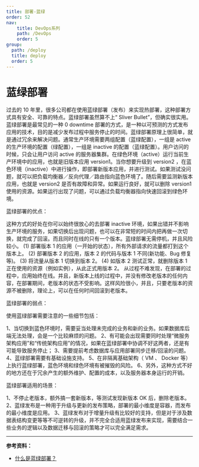 ```yaml
---
title: 部署-蓝绿
order: 52
nav:
    title: DevOps系列
    path: /DevOps
    order: 5
group:
  path: /deploy
  title: deploy
  order: 5
---
```


# 蓝绿部署

过去的 10 年里，很多公司都在使用蓝绿部署（发布）来实现热部署，这种部署方式具有安全、可靠的特点。蓝绿部署虽然算不上“ Sliver Bullet”，但确实很实用。
蓝绿部署是最常见的一种 0 downtime 部署的方式，是一种以可预测的方式发布应用的技术，目的是减少发布过程中服务停止的时间。蓝绿部署原理上很简单，就是通过冗余来解决问题。通常生产环境需要两组配置（蓝绿配置），一组是 active 的生产环境的配置（绿配置），一组是 inactive 的配置（蓝绿配置）。用户访问的时候，只会让用户访问 active 的服务器集群。在绿色环境（active）运行当前生产环境中的应用，也就是旧版本应用 version1。当你想要升级到 version2 ，在蓝色环境（inactive）中进行操作，即部署新版本应用，并进行测试。如果测试没问题，就可以把负载均衡器／反向代理／路由指向蓝色环境了。随后需要监测新版本应用，也就是 version2 是否有故障和异常。如果运行良好，就可以删除 version1 使用的资源。如果运行出现了问题，可以通过负载均衡器指向快速回滚到绿色环境。

蓝绿部署的优点：

这种方式的好处在你可以始终很放心的去部署 inactive 环境，如果出错并不影响生产环境的服务，如果切换后出现问题，也可以在非常短的时间内把再做一次切换，就完成了回滚。而且同时在线的只有一个版本。蓝绿部署无需停机，并且风险较小。
(1) 部署版本 1 的应用（一开始的状态），所有外部请求的流量都打到这个版本上。
(2) 部署版本 2 的应用，版本 2 的代码与版本 1 不同(新功能、Bug 修复等)。
(3) 将流量从版本 1 切换到版本 2。
(4) 如版本 2 测试正常，就删除版本 1 正在使用的资源（例如实例），从此正式用版本 2。
从过程不难发现，在部署的过程中，应用始终在线。并且，新版本上线的过程中，并没有修改老版本的任何内容，在部署期间，老版本的状态不受影响。这样风险很小，并且，只要老版本的资源不被删除，理论上，可以在任何时间回滚到老版本。

蓝绿部署的弱点：

使用蓝绿部署需要注意的一些细节包括：

1、当切换到蓝色环境时，需要妥当处理未完成的业务和新的业务。如果数据库后端无法处理，会是一个比较麻烦的问题。
2、有可能会出现需要同时处理“微服务架构应用”和“传统架构应用”的情况，如果在蓝绿部署中协调不好这两者，还是有可能导致服务停止；
3、需要提前考虑数据库与应用部署同步迁移/回滚的问题。
4、蓝绿部署需要有基础设施支持。
5、在非隔离基础架构（ VM 、 Docker 等）上执行蓝绿部署，蓝色环境和绿色环境有被摧毁的风险。
6、另外，这种方式不好的地方还在于冗余产生的额外维护、配置的成本，以及服务器本身运行的开销。

蓝绿部署适用的场景：

1、不停止老版本，额外搞一套新版本，等测试发现新版本 OK 后，删除老版本。
2、蓝绿发布是一种用于升级与更新的发布策略，部署的最小维度是容器，而发布的最小维度是应用。
3、蓝绿发布对于增量升级有比较好的支持，但是对于涉及数据表结构变更等等不可逆转的升级，并不完全合适用蓝绿发布来实现，需要结合一些业务的逻辑以及数据迁移与回滚的策略才可以完全满足需求。

---

**参考资料：**

- [什么是蓝绿部署？](https://juejin.im/post/5af80f816fb9a07abb23b1b7)
